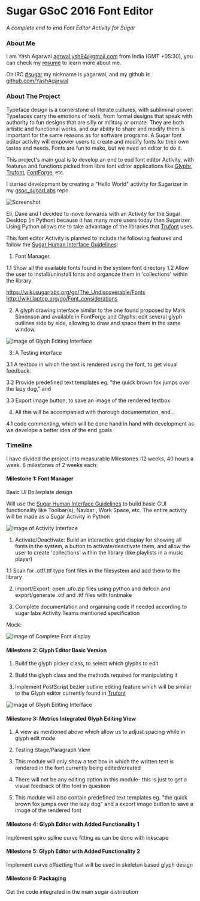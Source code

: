 # Sugar GSoC 2016 Font Editor 

*A complete end to end Font Editor Activity for Sugar*

### About Me

I am Yash Agarwal <agrwal.ysh94@gmail.com> from India (GMT +05:30), you can check my [resume](http://home.iitb.ac.in/~yash.agarwal/resume.pdf) to learn more about me.

On IRC [#sugar](http://irc.freenode.net) my nickname is yagarwal, and my github is [github.com/YashAgarwal](https://github.com/YashAgarwal/)

### About The Project

Typeface design is a cornerstone of literate cultures, with subliminal power: 
Typefaces carry the emotions of texts, from formal designs that speak with authority to fun designs that are silly or military or ornate.
They are both artistic and functional works, and our ability to share and modify them is important for the same reasons as for software programs. 
A Sugar font editor activity will empower users to create and modify fonts for their own tastes and needs. 
Fonts are fun to make, but we need an editor to do it.

This project's main goal is to develop an end to end font editor Activity, with features and functions picked from libre font editor applications like [Glyphr](http://glyphrstudio.com/), [Trufont](https://github.com/trufont/trufont/releases/tag/0.2.0), [FontForge](https://fontforge.github.io/), etc.

I started development by creating a "Hello World" activity for Sugarizer in my [gsoc_sugarLabs](https://github.com/YashAgarwal/gsoc_sugarLabs) repo. 

![Screenshot](https://raw.githubusercontent.com/sugarlabs/font-editor-activity/gh-pages/files/img/screenshot.png) 

Eli, Dave and I decided to move forwards with an Activity for the Sugar Desktop (in Python) because it has many more users today than Sugarizer. 
Using Python allows me to take advantage of the libraries that [Trufont](https://github.com/trufont/trufont/) uses.

This font editor Activity is planned to include the following features and follow the [Sugar Human Interface Guidelines](https://wiki.sugarlabs.org/go/Human_Interface_Guidelines):

1. Font Manager. 

1.1 Show all the available fonts found in the system font directory
1.2 Allow the user to install/uninstall fonts and organoze them in 'collections' within the library  

<https://wiki.sugarlabs.org/go/The_Undiscoverable/Fonts>
<http://wiki.laptop.org/go/Font_considerations>

2. A glyph drawing interface similar to the one found proposed by Mark Simonson and available in FontForge and Glyphs: edit several glyph outlines side by side, allowing to draw and space them in the same window.

![Image of Glyph Editing Interface](https://raw.githubusercontent.com/sugarlabs/font-editor-activity/gh-pages/files/img/1.png)

3. A Testing interface

3.1 A textbox in which the text is rendered using the font, to get visual feedback. 

3.2 Provide predefined text templates eg. "the quick brown fox jumps over the lazy dog," and 

3.3 Export image button, to save an image of the rendered textbox

4. All this will be accompanied with thorough documentation, and...

4.1 code commenting, which will be done hand in hand with development as we develope a better idea of the end goals        

### Timeline

I have divided the project into measurable Milestones :12 weeks, 40 hours a week. 6 milestones of 2 weeks each:

#### Milestone 1: Font Manager

Basic UI Boilerplate design

Will use the [Sugar Human Interface Guidelines](https://wiki.sugarlabs.org/go/Human_Interface_Guidelines) to build basic GUI functionality like Toolbar(s), Navbar , Work Space, etc.
The entire activity will be made as a Sugar Activity in Python

![Image of Activity Interface](https://raw.githubusercontent.com/sugarlabs/font-editor-activity/gh-pages/files/img/2.PNG)

1. Activate/Deactivate: Build an interactive grid display for showing all fonts in the system, a button to activate/deactivate them, and allow the user to create 'collections' within the library (like playlists in a music player) 

1.1 Scan for .otf/.ttf type font files in the filesystem and add them to the library

2. Import/Export: open .ufo.zip files using python and defcon and export/generate .otf and .ttf files with fontmake

3. Complete documentation and organising code if needed according to sugar labs Activity Teams mentioned specification 

Mock:

![Image of Complete Font display](https://raw.githubusercontent.com/sugarlabs/font-editor-activity/gh-pages/files/img/3.png)

#### Milestone 2: Glyph Editor Basic Version

1. Build the glyph picker class, to select which glyphs to edit

2. Build the glyph class and the methods required for manipulating it 

3. Implement PostScript bezier outline editing feature which will be similar to the Glyph editor currently found in [Trufont](https://github.com/trufont/trufont/releases/tag/0.2.0)

![Image of Glyph Editing Interface](https://raw.githubusercontent.com/sugarlabs/font-editor-activity/gh-pages/files/img/4.png)

#### Milestone 3: Metrics Integrated Glyph Editing View

1. A view as mentioned above which allow us to adjust spacing while in glyph edit mode 

2. Testing Stage/Paragraph View

1. This module will only show a text box in which the written text is rendered in the font currently being edited/created

2. There will not be any editing option in this module- this is just to get a visual feedback of the font in question

3. This module will also contain predefined text templates eg. "the quick brown fox jumps over the lazy dog"  and a export image button to save a image of the rendered font  

#### Milestone 4: Glyph Editor with Added Functionality 1

Implement spiro spline curve fitting as can be done with inkscape

#### Milestone 5: Glyph Editor with Added Functionality 2

Implement curve offsetting that will be used in skeleton based glyph design 

#### Milestone 6: Packaging

Get the code integrated in the main sugar distribution
